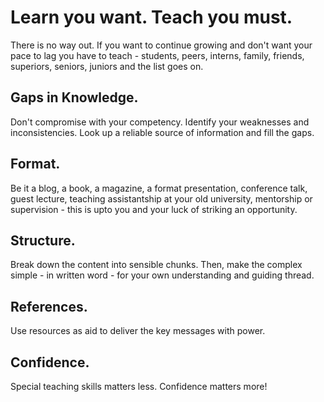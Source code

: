 # Learn you want. Teach you must.

There is no way out. If you want to continue growing and don't want your pace to lag you have to teach - students, peers, interns, family, friends, superiors, seniors, juniors and the list goes on.

## Gaps in Knowledge.
Don't compromise with your competency. Identify your weaknesses and inconsistencies. Look up a reliable source of information and fill the gaps.
## Format.
Be it a blog, a book, a magazine, a format presentation, conference talk, guest lecture, teaching assistantship at your old university, mentorship or supervision - this is upto you and your luck of striking an opportunity.
## Structure.
Break down the content into sensible chunks. Then, make the complex simple - in written word - for your own understanding and guiding thread.
## References.
Use resources as aid to deliver the key messages with power.
## Confidence.
Special teaching skills matters less. Confidence matters more!
